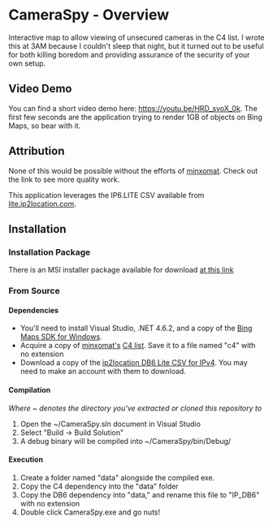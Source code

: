 # CameraSpy - Overview
Interactive map to allow viewing of unsecured cameras in the C4 list.  I wrote this at 3AM because I couldn't sleep that night, but it turned out to be useful for both killing boredom and providing assurance of the security of your own setup.

## Video Demo
You can find a short video demo here: https://youtu.be/HRD_svoX_0k.  The first few seconds are the application trying to render 1GB of objects on Bing Maps, so bear with it.

## Attribution
None of this would be possible without the efforts of [minxomat](https://github.com/turbo).  Check out the link to see more quality work.

This application leverages the IP6.LITE CSV available from [lite.ip2location.com](http://lite.ip2location.com).

## Installation

### Installation Package
There is an MSI installer package available for download [at this link](http://www.dotheneedful.co/download-files/CameraSpy_Setup.msi)

### From Source
#### Dependencies
* You'll need to install Visual Studio, .NET 4.6.2, and a copy of the [Bing Maps SDK for Windows](https://marketplace.visualstudio.com/items?itemName=Microsoft-BingMapsTeam.BingMapsSDKforWindows81Storeapps).
* Acquire a copy of [minxomat's](https://github.com/turbo) [C4 list](https://git.io/c4). Save it to a file named "c4" with no extension
* Download a copy of the [ip2location DB6 Lite CSV for IPv4](http://lite.ip2location.com/database/ip-country-region-city-latitude-longitude-zipcode).  You may need to make an account with them to download.

#### Compilation

*Where ~ denotes the directory you've extracted or cloned this repository to*

1. Open the ~/CameraSpy.sln document in Visual Studio
2. Select "Build -> Build Solution"
3. A debug binary will be compiled into ~/CameraSpy/bin/Debug/

#### Execution

1. Create a folder named "data" alongside the compiled exe.
2. Copy the C4 dependency into the "data" folder
3. Copy the DB6 dependency into "data," and rename this file to "IP_DB6" with no extension
4. Double click CameraSpy.exe and go nuts!
